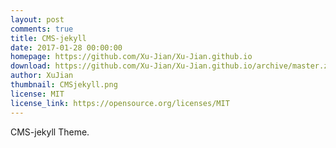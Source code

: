 ```yaml
---
layout: post
comments: true
title: CMS-jekyll
date: 2017-01-28 00:00:00
homepage: https://github.com/Xu-Jian/Xu-Jian.github.io
download: https://github.com/Xu-Jian/Xu-Jian.github.io/archive/master.zip
author: XuJian
thumbnail: CMSjekyll.png
license: MIT
license_link: https://opensource.org/licenses/MIT
---
```


CMS-jekyll Theme.
